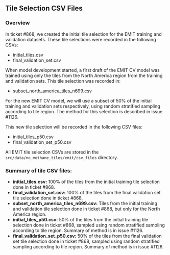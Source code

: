## Tile Selection CSV Files


### Overview
In ticket #868, we created the initial tile selection for the EMIT training and validation datasets. These tile selections were recorded in the following CSVs:

- initial_tiles.csv
- final_validation_set.csv

When model development started, a first draft of the EMIT CV model was trained using only the tiles from the North America region from the training and validation sets. This tile selection was recorded in:

- subset_north_america_tiles_n699.csv

For the new EMIT CV model, we will use a subset of 50% of the initial training and validation sets respectively, using random stratified sampling according to tile region. The method for this selection is described in issue #1126.

This new tile selection will be recorded in the following CSV files:

- initial_tiles_p50.csv
- final_validation_set_p50.csv

All EMIT tile selection CSVs are stored in the `src/data/no_methane_tiles/emit/csv_files` directory.

### Summary of tile CSV files:

- **initial_tiles.csv:** 100% of the tiles from the initial training tile selection done in ticket #868.
- **final_validation_set.csv:** 100% of the tiles from the final validation set tile selection done in ticket #868.
- **subset_north_america_tiles_n699.csv:** Tiles from the initial training and validation tile selection done in ticket #868, but only for the North America region.
- **initial_tiles_p50.csv:** 50% of the tiles from the initial training tile selection done in ticket #868, sampled using random stratified sampling according to tile region. Summary of method is in issue #1126.
- **final_validation_set_p50.csv:** 50% of the tiles from the final validation set tile selection done in ticket #868, sampled using random stratified sampling according to tile region. Summary of method is in issue #1126.

